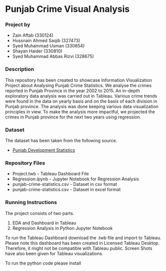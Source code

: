 # Punjab Crime Visual Analysis

### Project by 

- Zain Aftab 		               (330124)
- Hussnain Ahmed Saqib 	       (327473)
- Syed Muhammad Usman          (330654)
- Shayan Haider 		           (330810)
- Syed Muhammad Abbas Rizvi    (328675)

### Description 
This repository has been created to showcase Information Visualization Project about Analysing Punjab Crime Statistics. We analyse the crimes reported in Punjab Province in the year 2002 to 2015. An in-depth exploratory data analysis was carried out in Tableau. Various crime trends were found in the data on yearly basis and on the basis of each division in Punjab province. The analysis was done keeping various data visualization principles in view. To make the analysis more impactful, we projected the crimes in Punjab province for the next two years using regression.

### Dataset
The dataset has been taken from the following source. 
- <a href="http://bos.gop.pk/developmentstat">Punjab Development Statistics</a>

### Repository Files
- Project.twb - Tableau Dashboard File
- Regression.ipynb - Jupyter Notebook for Regression Analysis
- punjab-crime-statistics.csv - Dataset in csv format
- punjab-crime-statistics.csv - Dataset in excel format


### Running Instructions

The project consists of two parts.
1. EDA and Dashboard in Tableau
2. Regression Analysis in Python Jupyter Notebook

To run the Tableau Dashboard download the .twb file and import to Tableau. Please note this dashboard has been created in Licensed Tableau Desktop. Therefore, it might not be compatible with Tableau public. Screen Shots have also been given for Tableau visualizations. 

To run the python code please install 
